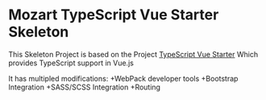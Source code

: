 # Mozart TypeScript Vue Starter Skeleton

This Skeleton Project is based on the Project [TypeScript Vue Starter](https://github.com/Microsoft/TypeScript-Vue-Starter) Which provides TypeScript support in Vue.js

It has multipled modifications:
+WebPack developer tools
+Bootstrap Integration
+SASS/SCSS Integration
+Routing

